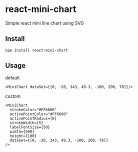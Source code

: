 # react-mini-chart
Simple react mini line chart using SVG

## Install
```
npm install react-mini-chart
```

## Usage

default
```
<MiniChart dataSet={[0, -20, 343, 49.3, -100, 200, 78]}/>
```

custom
```
<MiniChart
  strokeColor="#FF6600"
  activePointColor="#FF6600"
  activePointRadius={8}
  strokeWidth={5}
  labelFontSize={50}
  width={500}
  height={100}
  dataSet={[0, -20, 343, 49.3, -100, 200, 78]}
/>
```
